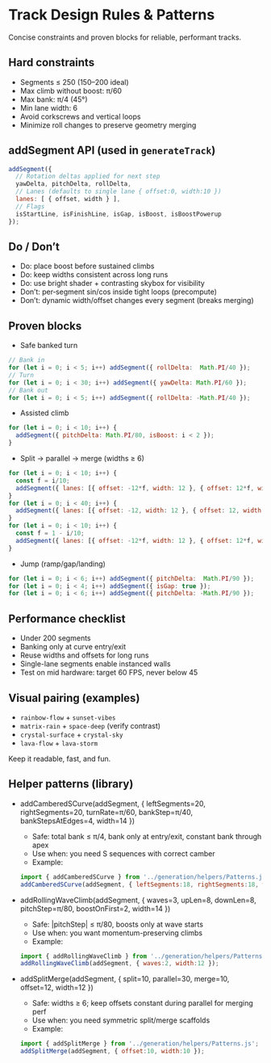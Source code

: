# Track Design Rules & Patterns

Concise constraints and proven blocks for reliable, performant tracks.

## Hard constraints
- Segments ≤ 250 (150–200 ideal)
- Max climb without boost: π/60
- Max bank: π/4 (45°)
- Min lane width: 6
- Avoid corkscrews and vertical loops
- Minimize roll changes to preserve geometry merging

## addSegment API (used in `generateTrack`)
```javascript
addSegment({
  // Rotation deltas applied for next step
  yawDelta, pitchDelta, rollDelta,
  // Lanes (defaults to single lane { offset:0, width:10 })
  lanes: [ { offset, width } ],
  // Flags
  isStartLine, isFinishLine, isGap, isBoost, isBoostPowerup
});
```

## Do / Don’t
- Do: place boost before sustained climbs
- Do: keep widths consistent across long runs
- Do: use bright shader + contrasting skybox for visibility
- Don’t: per‑segment sin/cos inside tight loops (precompute)
- Don’t: dynamic width/offset changes every segment (breaks merging)

## Proven blocks
- Safe banked turn
```javascript
// Bank in
for (let i = 0; i < 5; i++) addSegment({ rollDelta:  Math.PI/40 });
// Turn
for (let i = 0; i < 30; i++) addSegment({ yawDelta: Math.PI/60 });
// Bank out
for (let i = 0; i < 5; i++) addSegment({ rollDelta: -Math.PI/40 });
```

- Assisted climb
```javascript
for (let i = 0; i < 10; i++) {
  addSegment({ pitchDelta: Math.PI/80, isBoost: i < 2 });
}
```

- Split → parallel → merge (widths ≥ 6)
```javascript
for (let i = 0; i < 10; i++) {
  const f = i/10;
  addSegment({ lanes: [{ offset: -12*f, width: 12 }, { offset: 12*f, width: 12 }] });
}
for (let i = 0; i < 40; i++) {
  addSegment({ lanes: [{ offset: -12, width: 12 }, { offset: 12, width: 12 }] });
}
for (let i = 0; i < 10; i++) {
  const f = 1 - i/10;
  addSegment({ lanes: [{ offset: -12*f, width: 12 }, { offset: 12*f, width: 12 }] });
}
```

- Jump (ramp/gap/landing)
```javascript
for (let i = 0; i < 6; i++) addSegment({ pitchDelta:  Math.PI/90 });
for (let i = 0; i < 4; i++) addSegment({ isGap: true });
for (let i = 0; i < 6; i++) addSegment({ pitchDelta: -Math.PI/90 });
```

## Performance checklist
- Under 200 segments
- Banking only at curve entry/exit
- Reuse widths and offsets for long runs
- Single-lane segments enable instanced walls
- Test on mid hardware: target 60 FPS, never below 45

## Visual pairing (examples)
- `rainbow-flow` + `sunset-vibes`
- `matrix-rain` + `space-deep` (verify contrast)
- `crystal-surface` + `crystal-sky`
- `lava-flow` + `lava-storm`

Keep it readable, fast, and fun.

## Helper patterns (library)

- addCamberedSCurve(addSegment, { leftSegments=20, rightSegments=20, turnRate=π/60, bankStep=π/40, bankStepsAtEdges=4, width=14 })
  - Safe: total bank ≤ π/4, bank only at entry/exit, constant bank through apex
  - Use when: you need S sequences with correct camber
  - Example:
  ```javascript
  import { addCamberedSCurve } from '../generation/helpers/Patterns.js';
  addCamberedSCurve(addSegment, { leftSegments:18, rightSegments:18, width:12 });
  ```

- addRollingWaveClimb(addSegment, { waves=3, upLen=8, downLen=8, pitchStep=π/80, boostOnFirst=2, width=14 })
  - Safe: |pitchStep| ≤ π/80, boosts only at wave starts
  - Use when: you want momentum-preserving climbs
  - Example:
  ```javascript
  import { addRollingWaveClimb } from '../generation/helpers/Patterns.js';
  addRollingWaveClimb(addSegment, { waves:2, width:12 });
  ```

- addSplitMerge(addSegment, { split=10, parallel=30, merge=10, offset=12, width=12 })
  - Safe: widths ≥ 6; keep offsets constant during parallel for merging perf
  - Use when: you need symmetric split/merge scaffolds
  - Example:
  ```javascript
  import { addSplitMerge } from '../generation/helpers/Patterns.js';
  addSplitMerge(addSegment, { offset:10, width:10 });
  ```